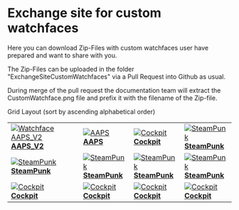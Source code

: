 # Exchange site for custom watchfaces

Here you can download Zip-Files with custom watchfaces user have prepared and want to share with you.

The Zip-Files can be uploaded in the folder "ExchangeSiteCustomWatchfaces" via a Pull Request into Github as usual.

During merge of the pull request the documentation team will extract the CustomWatchface.png file and prefix it with the filename of the Zip-file.

Grid Layout (sort by ascending alphabetical order)

|                                                                                                                                                         |                                                                                                                                                       |                                                                                                                                                       |                                                                                                                                                       |
| ------------------------------------------------------------------------------------------------------------------------------------------------------- | ----------------------------------------------------------------------------------------------------------------------------------------------------- | ----------------------------------------------------------------------------------------------------------------------------------------------------- | ----------------------------------------------------------------------------------------------------------------------------------------------------- |
| [![Watchface AAPS_V2](../ExchangeSiteCustomWatchfaces/AAPS_V2-CustomWatchface.png) <br> **AAPS_V2**](../ExchangeSiteCustomWatchfaces/AAPS_V2.zip) | [![AAPS](../ExchangeSiteCustomWatchfaces/AAPS-CustomWatchface.png) <br> **AAPS**](../ExchangeSiteCustomWatchfaces/AAPS.zip)                     | [![Cockpit](../ExchangeSiteCustomWatchfaces/Cockpit-CustomWatchface.png) <br> **Cockpit**](../ExchangeSiteCustomWatchfaces/Cockpit.zip)         | [![SteamPunk](../ExchangeSiteCustomWatchfaces/SteamPunk-CustomWatchface.png) <br> **SteamPunk**](../ExchangeSiteCustomWatchfaces/SteamPunk.zip) |
| [![SteamPunk](../ExchangeSiteCustomWatchfaces/SteamPunk-CustomWatchface.png) <br> **SteamPunk**](../ExchangeSiteCustomWatchfaces/SteamPunk.zip)   | [![SteamPunk](../ExchangeSiteCustomWatchfaces/SteamPunk-CustomWatchface.png) <br> **SteamPunk**](../ExchangeSiteCustomWatchfaces/SteamPunk.zip) | [![SteamPunk](../ExchangeSiteCustomWatchfaces/SteamPunk-CustomWatchface.png) <br> **SteamPunk**](../ExchangeSiteCustomWatchfaces/SteamPunk.zip) | [![SteamPunk](../ExchangeSiteCustomWatchfaces/SteamPunk-CustomWatchface.png) <br> **SteamPunk**](../ExchangeSiteCustomWatchfaces/SteamPunk.zip) |
| [![Cockpit](../ExchangeSiteCustomWatchfaces/Cockpit-CustomWatchface.png) <br> **Cockpit**](../ExchangeSiteCustomWatchfaces/Cockpit.zip)           | [![Cockpit](../ExchangeSiteCustomWatchfaces/Cockpit-CustomWatchface.png) <br> **Cockpit**](../ExchangeSiteCustomWatchfaces/Cockpit.zip)         | [![Cockpit](../ExchangeSiteCustomWatchfaces/Cockpit-CustomWatchface.png) <br> **Cockpit**](../ExchangeSiteCustomWatchfaces/Cockpit.zip)         | [![Cockpit](../ExchangeSiteCustomWatchfaces/Cockpit-CustomWatchface.png) <br> **Cockpit**](../ExchangeSiteCustomWatchfaces/Cockpit.zip)         |
